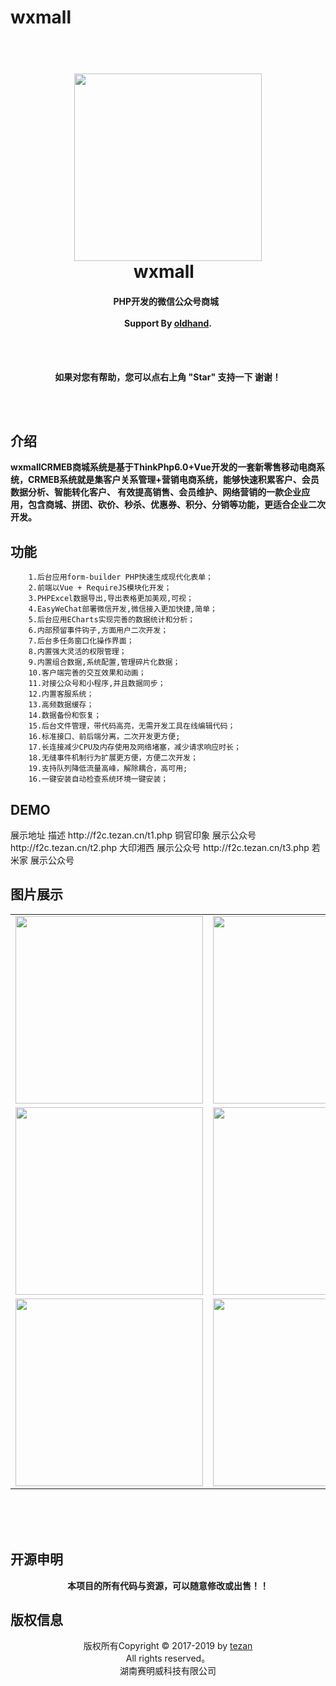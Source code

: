# wxmall
<h1 align="center">
  <br>
  <a href="https://github.com/oldhand/htdocs"><img src="https://github.com/oldhand/images/raw/master/wxmall/wx_romijia_home.jpg" width="300"></a>
  <br>
  wxmall
  <br>
</h1>

<h4 align="center">
    PHP开发的微信公众号商城
  <br><br>
  Support By <a href="https://github.com/oldhand" target="_blank">oldhand</a>.
</h4>
<br><br>
<p align="center">    
    <b>如果对您有帮助，您可以点右上角 "Star" 支持一下 谢谢！</b>
</p>
<br><br>


## 介绍
**wxmallCRMEB商城系统是基于ThinkPhp6.0+Vue开发的一套新零售移动电商系统，CRMEB系统就是集客户关系管理+营销电商系统，能够快速积累客户、会员数据分析、智能转化客户、 有效提高销售、会员维护、网络营销的一款企业应用，包含商城、拼团、砍价、秒杀、优惠券、积分、分销等功能，更适合企业二次开发。**


## 功能
~~~
    1.后台应用form-builder PHP快速生成现代化表单；
    2.前端以Vue + RequireJS模块化开发；
    3.PHPExcel数据导出,导出表格更加美观,可视；
    4.EasyWeChat部署微信开发,微信接入更加快捷,简单；
    5.后台应用ECharts实现完善的数据统计和分析；
    6.内部预留事件钩子,方面用户二次开发；
    7.后台多任务窗口化操作界面；
    8.内置强大灵活的权限管理；
    9.内置组合数据,系统配置,管理碎片化数据；
    10.客户端完善的交互效果和动画；
    11.对接公众号和小程序,并且数据同步；
    12.内置客服系统；
    13.高频数据缓存；
    14.数据备份和恢复；
    15.后台文件管理，带代码高亮，无需开发工具在线编辑代码；
    16.标准接口、前后端分离，二次开发更方便;
    17.长连接减少CPU及内存使用及网络堵塞，减少请求响应时长；
    18.无缝事件机制行为扩展更方便，方便二次开发；
    19.支持队列降低流量高峰，解除耦合，高可用;
    16.一键安装自动检查系统环境一键安装；
~~~
 
 
## DEMO
<tableth>
<tr>
 <th>展示地址</td>
 <th>描述</td>
</tr>
<tr>
 <td>http://f2c.tezan.cn/t1.php</td>
 <td>铜官印象 展示公众号</td>
</tr>
<tr>
 <td>http://f2c.tezan.cn/t2.php</td>
 <td>大印湘西 展示公众号</td>
</tr>
<tr>
 <td>http://f2c.tezan.cn/t3.php</td>
 <td>若米家 展示公众号</td>
</tr>
</table>

## 图片展示
 
<table>
<tr>
 <td><img src="https://github.com/oldhand/images/raw/master/wxmall/wx_romijia_home.jpg" width="300"></td>
 <td><img src="https://github.com/oldhand/images/raw/master/wxmall/wx_romijia_category.jpg" width="300"></td>
 <td><img src="https://github.com/oldhand/images/raw/master/wxmall/wx_usercenter.jpg" width="300"></td>
</tr>
<tr>
 <td><img src="https://github.com/oldhand/images/raw/master/wxmall/wx_shoppingcart.jpg" width="300"></td>
 <td><img src="https://github.com/oldhand/images/raw/master/wxmall/wx_confirmpayment.jpg" width="300"></td>
 <td><img src="https://github.com/oldhand/images/raw/master/wxmall/wx_promotioncenter.jpg" width="300"></td>
</tr>
<tr>
 <td><img src="https://github.com/oldhand/images/raw/master/wxmall/wx_myorders.jpg" width="300"></td>
 <td><img src="https://github.com/oldhand/images/raw/master/wxmall/wx_dayingxiangxi.jpg" width="300"></td>
 <td><img src="https://github.com/oldhand/images/raw/master/wxmall/wx_tengguang.jpg" width="300"></td>
</tr>
</table>

<br><br><br>
## 开源申明
<p align="center">   
 <b>本项目的所有代码与资源，可以随意修改或出售！！</b>
</p>

## 版权信息
<p align="center">    
版权所有Copyright © 2017-2019 by <a href="www.tezan.cn" target="_blank">tezan</a><br>
All rights reserved。<br>
湖南赛明威科技有限公司<br>
</p>
